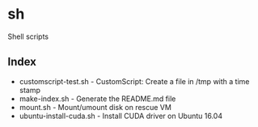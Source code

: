 # sh
Shell scripts
## Index
* customscript-test.sh - CustomScript: Create a file in /tmp with a time stamp
* make-index.sh - Generate the README.md file
* mount.sh - Mount/umount disk on rescue VM
* ubuntu-install-cuda.sh - Install CUDA driver on Ubuntu 16.04
